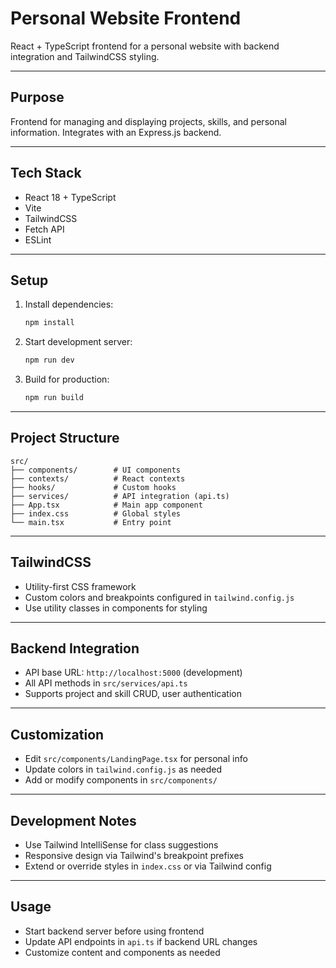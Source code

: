 # Personal Website Frontend

React + TypeScript frontend for a personal website with backend integration and TailwindCSS styling.

---

## Purpose
Frontend for managing and displaying projects, skills, and personal information. Integrates with an Express.js backend.

---

## Tech Stack
- React 18 + TypeScript
- Vite
- TailwindCSS
- Fetch API
- ESLint

---

## Setup

1. Install dependencies:
   ```bash
   npm install
   ```
2. Start development server:
   ```bash
   npm run dev
   ```
3. Build for production:
   ```bash
   npm run build
   ```

---

## Project Structure
```
src/
├── components/        # UI components
├── contexts/          # React contexts
├── hooks/             # Custom hooks
├── services/          # API integration (api.ts)
├── App.tsx            # Main app component
├── index.css          # Global styles
└── main.tsx           # Entry point
```

---

## TailwindCSS
- Utility-first CSS framework
- Custom colors and breakpoints configured in `tailwind.config.js`
- Use utility classes in components for styling

---

## Backend Integration
- API base URL: `http://localhost:5000` (development)
- All API methods in `src/services/api.ts`
- Supports project and skill CRUD, user authentication

---

## Customization
- Edit `src/components/LandingPage.tsx` for personal info
- Update colors in `tailwind.config.js` as needed
- Add or modify components in `src/components/`

---

## Development Notes
- Use Tailwind IntelliSense for class suggestions
- Responsive design via Tailwind's breakpoint prefixes
- Extend or override styles in `index.css` or via Tailwind config

---

## Usage
- Start backend server before using frontend
- Update API endpoints in `api.ts` if backend URL changes
- Customize content and components as needed
